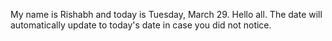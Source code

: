 My name is Rishabh and today is Tuesday, March 29. Hello all. The date will automatically update to today's date in case you did not notice.
